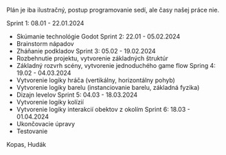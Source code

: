Plán je iba ilustračný, postup programovanie sedí, ale časy našej práce nie.

Sprint 1: 08.01 - 22.01.2024
  - Skúmanie technológie Godot
Sprint 2: 22.01 - 05.02.2024
  - Brainstorm nápadov
  - Zháňanie podkladov
Sprint 3: 05.02 - 19.02.2024
  - Rozbehnutie projektu, vytvorenie základných štruktúr
  - Základný rozvrh scény, vytvorenie jednoduchého game flow
Spring 4: 19.02 - 04.03.2024
  - Vytvorenie logiky hráča (vertikálny, horizontálny pohyb)
  - Vytvorenie logiky barelu (instanciovanie barelu, základná fyzika)
  - Dizajn levelov
Sprint 5: 04.03 - 18.03.2024
  - Vytvorenie logiky kolízií
  - Vytvorenie logiky interakcií obektov z okolím
Sprint 6: 18.03 - 01.04.2024
  - Ukončovacie úpravy
  - Testovanie

Kopas, Hudák
